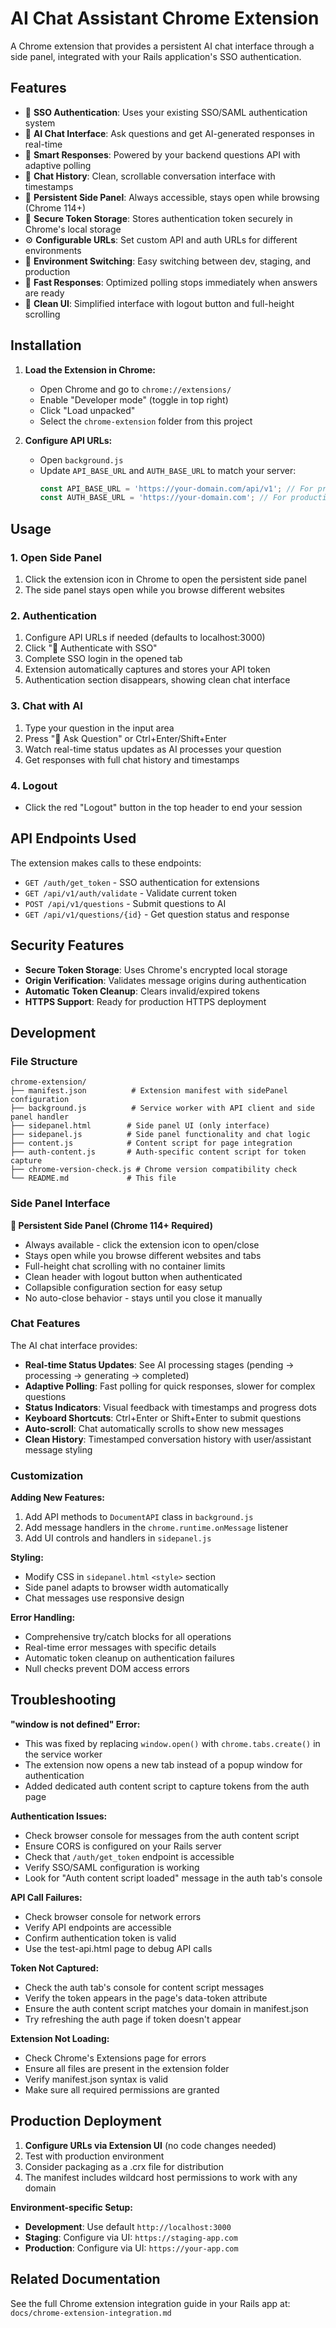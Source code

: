 # AI Chat Assistant Chrome Extension

A Chrome extension that provides a persistent AI chat interface through a side panel, integrated with your Rails application's SSO authentication.

## Features

- 🔐 **SSO Authentication**: Uses your existing SSO/SAML authentication system
- 💬 **AI Chat Interface**: Ask questions and get AI-generated responses in real-time
- 🤔 **Smart Responses**: Powered by your backend questions API with adaptive polling
- 📝 **Chat History**: Clean, scrollable conversation interface with timestamps
- 📌 **Persistent Side Panel**: Always accessible, stays open while browsing (Chrome 114+)
- 💾 **Secure Token Storage**: Stores authentication token securely in Chrome's local storage
- ⚙️ **Configurable URLs**: Set custom API and auth URLs for different environments
- 🔄 **Environment Switching**: Easy switching between dev, staging, and production
- 🚀 **Fast Responses**: Optimized polling stops immediately when answers are ready
- 🎯 **Clean UI**: Simplified interface with logout button and full-height scrolling

## Installation

1. **Load the Extension in Chrome:**
   - Open Chrome and go to `chrome://extensions/`
   - Enable "Developer mode" (toggle in top right)
   - Click "Load unpacked"
   - Select the `chrome-extension` folder from this project

2. **Configure API URLs:**
   - Open `background.js`
   - Update `API_BASE_URL` and `AUTH_BASE_URL` to match your server:
     ```javascript
     const API_BASE_URL = 'https://your-domain.com/api/v1'; // For production
     const AUTH_BASE_URL = 'https://your-domain.com'; // For production
     ```

## Usage

### 1. Open Side Panel

1. Click the extension icon in Chrome to open the persistent side panel
2. The side panel stays open while you browse different websites

### 2. Authentication

1. Configure API URLs if needed (defaults to localhost:3000)
2. Click "🔐 Authenticate with SSO" 
3. Complete SSO login in the opened tab
4. Extension automatically captures and stores your API token
5. Authentication section disappears, showing clean chat interface

### 3. Chat with AI

1. Type your question in the input area
2. Press "🚀 Ask Question" or Ctrl+Enter/Shift+Enter
3. Watch real-time status updates as AI processes your question
4. Get responses with full chat history and timestamps

### 4. Logout

- Click the red "Logout" button in the top header to end your session

## API Endpoints Used

The extension makes calls to these endpoints:

- `GET /auth/get_token` - SSO authentication for extensions
- `GET /api/v1/auth/validate` - Validate current token
- `POST /api/v1/questions` - Submit questions to AI
- `GET /api/v1/questions/{id}` - Get question status and response

## Security Features

- **Secure Token Storage**: Uses Chrome's encrypted local storage
- **Origin Verification**: Validates message origins during authentication
- **Automatic Token Cleanup**: Clears invalid/expired tokens
- **HTTPS Support**: Ready for production HTTPS deployment

## Development

### File Structure
```
chrome-extension/
├── manifest.json          # Extension manifest with sidePanel configuration
├── background.js          # Service worker with API client and side panel handler
├── sidepanel.html        # Side panel UI (only interface)
├── sidepanel.js          # Side panel functionality and chat logic
├── content.js            # Content script for page integration
├── auth-content.js       # Auth-specific content script for token capture
├── chrome-version-check.js # Chrome version compatibility check
└── README.md             # This file
```

### Side Panel Interface

**📌 Persistent Side Panel (Chrome 114+ Required)**
- Always available - click the extension icon to open/close
- Stays open while you browse different websites and tabs
- Full-height chat scrolling with no container limits
- Clean header with logout button when authenticated
- Collapsible configuration section for easy setup
- No auto-close behavior - stays until you close it manually

### Chat Features

The AI chat interface provides:
- **Real-time Status Updates**: See AI processing stages (pending → processing → generating → completed)
- **Adaptive Polling**: Fast polling for quick responses, slower for complex questions
- **Status Indicators**: Visual feedback with timestamps and progress dots
- **Keyboard Shortcuts**: Ctrl+Enter or Shift+Enter to submit questions
- **Auto-scroll**: Chat automatically scrolls to show new messages
- **Clean History**: Timestamped conversation history with user/assistant message styling

### Customization

**Adding New Features:**
1. Add API methods to `DocumentAPI` class in `background.js`
2. Add message handlers in the `chrome.runtime.onMessage` listener
3. Add UI controls and handlers in `sidepanel.js`

**Styling:**
- Modify CSS in `sidepanel.html` `<style>` section
- Side panel adapts to browser width automatically
- Chat messages use responsive design

**Error Handling:**
- Comprehensive try/catch blocks for all operations
- Real-time error messages with specific details
- Automatic token cleanup on authentication failures
- Null checks prevent DOM access errors

## Troubleshooting

**"window is not defined" Error:**
- This was fixed by replacing `window.open()` with `chrome.tabs.create()` in the service worker
- The extension now opens a new tab instead of a popup window for authentication
- Added dedicated auth content script to capture tokens from the auth page

**Authentication Issues:**
- Check browser console for messages from the auth content script
- Ensure CORS is configured on your Rails server
- Check that `/auth/get_token` endpoint is accessible
- Verify SSO/SAML configuration is working
- Look for "Auth content script loaded" message in the auth tab's console

**API Call Failures:**
- Check browser console for network errors
- Verify API endpoints are accessible
- Confirm authentication token is valid
- Use the test-api.html page to debug API calls

**Token Not Captured:**
- Check the auth tab's console for content script messages
- Verify the token appears in the page's data-token attribute
- Ensure the auth content script matches your domain in manifest.json
- Try refreshing the auth page if token doesn't appear

**Extension Not Loading:**
- Check Chrome's Extensions page for errors
- Ensure all files are present in the extension folder
- Verify manifest.json syntax is valid
- Make sure all required permissions are granted

## Production Deployment

1. **Configure URLs via Extension UI** (no code changes needed)
2. Test with production environment
3. Consider packaging as a .crx file for distribution
4. The manifest includes wildcard host permissions to work with any domain

**Environment-specific Setup:**
- **Development**: Use default `http://localhost:3000`
- **Staging**: Configure via UI: `https://staging-app.com`
- **Production**: Configure via UI: `https://your-app.com`

## Related Documentation

See the full Chrome extension integration guide in your Rails app at:
`docs/chrome-extension-integration.md`
